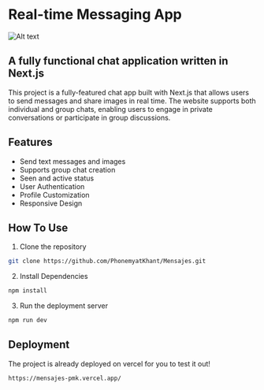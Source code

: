 # Real-time Messaging App

![Alt text](./assets/screenshot.jpeg)


## A fully functional chat application written in Next.js

This project is a fully-featured chat app built with Next.js that allows users to send messages and share images in real time. The website supports both individual and group chats, enabling users to engage in private conversations or participate in group discussions.

## Features

- Send text messages and images
- Supports group chat creation
- Seen and active status
- User Authentication
- Profile Customization
- Responsive Design

## How To Use

1. Clone the repository
```bash
git clone https://github.com/PhonemyatKhant/Mensajes.git
```
2. Install Dependencies
```bash
npm install
```
3. Run the deployment server
```bash
npm run dev
```

## Deployment 

The project is already deployed on vercel for you to test it out!
```bash
https://mensajes-pmk.vercel.app/
```



